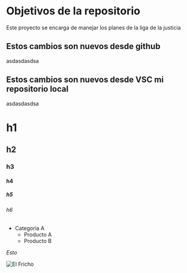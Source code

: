 # Objetivos de la repositorio

Este proyecto se encarga de manejar los planes de la liga de la justicia


## Estos cambios son nuevos desde github
asdasdasdsa
## Estos cambios son nuevos desde VSC mi repositorio local
asdasdasdsa

# h1
## h2
### h3
#### h4
##### h5
###### h6

* Categoria A
  * Producto A
  * Producto B
 

*Esto*

![El Fricho](https://i.ytimg.com/vi/uZf-aIbkJ24/hqdefault.jpg?sqp=-oaymwEmCOADEOgC8quKqQMa8AEB-AHgA4AC4AOKAgwIABABGFggXyhlMA8=&rs=AOn4CLA_xCWJEYwi1rVoFx9bKU6WufUqYg)
